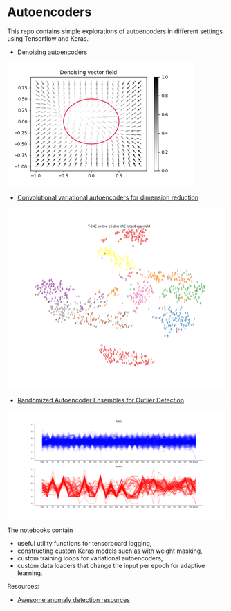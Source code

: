 # Autoencoders

This repo contains simple explorations of autoencoders in different settings using Tensorflow and Keras.

- [Denoising autoencoders](https://github.com/danieltsoukup/autoencoders/blob/master/denoising_autoencoders.ipynb)

<img src="denoising_vector_field.png" 
alt="denoising vector field"/>

- [Convolutional variational autoencoders for dimension reduction](https://github.com/danieltsoukup/autoencoders/blob/master/variational_autoencoders.ipynb)

<img src="tsne_latent.png" 
alt="tsne clustering"/>

- [Randomized Autoencoder Ensembles for Outlier Detection](https://github.com/danieltsoukup/autoencoders/blob/master/outlier_detection_with_autoencoders.ipynb)

<img src="wordline_features.png" 
alt="wordline features"/>

The notebooks contain
- useful utility functions for tensorboard logging,
- constructing custom Keras models such as with weight masking,
- custom training loops for variational autoencoders,
- custom data loaders that change the input per epoch for adaptive learning.

Resources:

- [Awesome anomaly detection resources](https://github.com/yzhao062/anomaly-detection-resources)